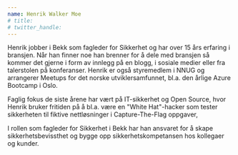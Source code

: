 ```yaml
---
name: Henrik Walker Moe
# title: 
# twitter_handle: 
---
```

Henrik jobber i Bekk som fagleder for Sikkerhet og har over 15 års erfaring i bransjen. Når han finner noe han brenner for å dele med bransjen så kommer det gjerne i form av innlegg på en blogg, i sosiale medier eller fra talerstolen på konferanser. Henrik er også styremedlem i NNUG og arrangerer Meetups for det norske utviklersamfunnet, bl.a. den årlige Azure Bootcamp i Oslo.

Faglig fokus de siste årene har vært på IT-sikkerhet og Open Source, hvor Henrik bruker fritiden på å bl.a. være en "White Hat"-hacker som tester sikkerheten til fiktive nettløsninger i Capture-The-Flag oppgaver,

I rollen som fagleder for Sikkerhet i Bekk har han ansvaret for å skape sikkerhetsbevissthet og bygge opp sikkerhetskompetansen hos kollegaer og kunder.
